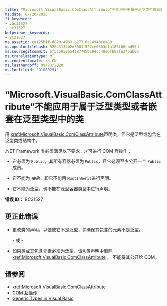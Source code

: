 ```yaml
---
title: “Microsoft.VisualBasic.ComClassAttribute”不能应用于属于泛型类型或者嵌套在泛型类型中的类
ms.date: 07/20/2015
f1_keywords:
- vbc31527
- bc31527
helpviewer_keywords:
- BC31527
ms.assetid: ea125bff-d020-4933-b277-6e24943eea88
ms.openlocfilehash: 52043134b2d30011527ce0603dfa186f66ebd93d
ms.sourcegitcommit: bf5c5850654187705bc94cc40ebfb62fe346ab02
ms.translationtype: MT
ms.contentlocale: zh-CN
ms.lasthandoff: 09/23/2020
ms.locfileid: "91080291"
---
```

# <a name="microsoftvisualbasiccomclassattribute-cannot-be-applied-to-a-class-that-is-generic-or-nested-inside-a-generic-type"></a>“Microsoft.VisualBasic.ComClassAttribute”不能应用于属于泛型类型或者嵌套在泛型类型中的类

用 <xref:Microsoft.VisualBasic.ComClassAttribute>声明类，但它是泛型或包含在泛型类或结构中。  
  
 .NET Framework 类必须满足以下要求，才可进行 COM 互操作：  
  
- 它必须为 `Public`，其所有容器必须为 `Public`，且它必须至少公开一个 `Public` 成员。  
  
- 它不能为 *抽象*，即它不能用 `MustInherit`进行声明。  
  
- 它不能为泛型，也不能在泛型容器类型中进行声明。  
  
 **错误 ID：** BC31527  
  
## <a name="to-correct-this-error"></a>更正此错误  
  
- 更改类的声明，以便使它不是泛型，并确保其包含的元素不是泛型。  
  
     \- 或 -  
  
- 如果类或其包含元素必须为泛型，请从类声明中删除 <xref:Microsoft.VisualBasic.ComClassAttribute> 。 不能将其公开给 COM。  
  
## <a name="see-also"></a>请参阅

- <xref:Microsoft.VisualBasic.ComClassAttribute>
- [COM 互操作](../programming-guide/com-interop/index.md)
- [Generic Types in Visual Basic](../programming-guide/language-features/data-types/generic-types.md)

